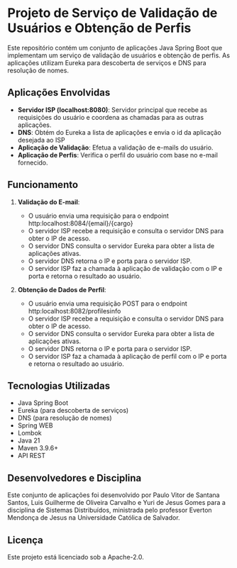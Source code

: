 

# Projeto de Serviço de Validação de Usuários e Obtenção de Perfis


Este repositório contém um conjunto de aplicações Java Spring Boot que implementam um serviço de validação de usuários e obtenção de perfis. As aplicações utilizam Eureka para descoberta de serviços e DNS para resolução de nomes.

## Aplicações Envolvidas

- **Servidor ISP (localhost:8080)**: Servidor principal que recebe as requisições do usuário e coordena as chamadas para as outras aplicações.
- **DNS**: Obtém do Eureka a lista de aplicações e envia o id da aplicação desejada ao ISP
- **Aplicação de Validação**: Efetua a validação de e-mails do usuário.
- **Aplicação de Perfis**: Verifica o perfil do usuário com base no e-mail fornecido.

## Funcionamento

1. **Validação do E-mail**:
   - O usuário envia uma requisição para o endpoint http:localhost:8084/{email}/{cargo}
   - O servidor ISP recebe a requisição e consulta o servidor DNS para obter o IP de acesso.
   - O servidor DNS consulta o servidor Eureka para obter a lista de aplicações ativas.
   - O servidor DNS retorna o IP e porta para o servidor ISP.
   - O servidor ISP faz a chamada à aplicação de validação com o IP e porta e retorna o resultado ao usuário.

2. **Obtenção de Dados de Perfil**:
   - O usuário envia uma requisição POST para o endpoint http:localhost:8082/profilesinfo
   - O servidor ISP recebe a requisição e consulta o servidor DNS para obter o IP de acesso.
   - O servidor DNS consulta o servidor Eureka para obter a lista de aplicações ativas.
   - O servidor DNS retorna o IP e porta para o servidor ISP.
   - O servidor ISP faz a chamada à aplicação de perfil com o IP e porta e retorna o resultado ao usuário.

## Tecnologias Utilizadas

- Java Spring Boot
- Eureka (para descoberta de serviços)
- DNS (para resolução de nomes)
- Spring WEB
- Lombok
- Java 21
- Maven 3.9.6+
- API REST

## Desenvolvedores e Disciplina

Este conjunto de aplicações foi desenvolvido por Paulo Vitor de Santana Santos, Luis Guilherme de Oliveira Carvalho e Yuri de Jesus Gomes para a disciplina de Sistemas Distribuídos, ministrada pelo professor Everton Mendonça de Jesus na Universidade Católica de Salvador.

## Licença

Este projeto está licenciado sob a Apache-2.0.
